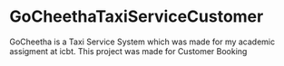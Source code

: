 # GoCheethaTaxiServiceCustomer
GoCheetha is a Taxi Service System which was made for my academic assigment at icbt. This project was made for Customer Booking
